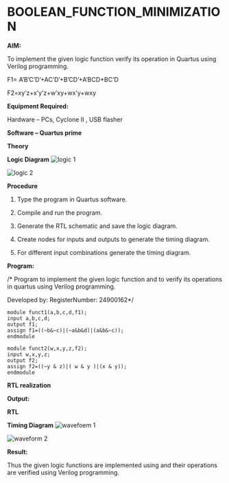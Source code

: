 # BOOLEAN_FUNCTION_MINIMIZATION

**AIM:**

To implement the given logic function verify its operation in Quartus using Verilog programming.

F1= A’B’C’D’+AC’D’+B’CD’+A’BCD+BC’D 

F2=xy’z+x’y’z+w’xy+wx’y+wxy

**Equipment Required:**

Hardware – PCs, Cyclone II , USB flasher

**Software – Quartus prime**

**Theory**

**Logic Diagram**
![logic 1](https://github.com/user-attachments/assets/c3f37211-0042-4b51-970f-183e660460a8)


![logic 2](https://github.com/user-attachments/assets/623cce64-3998-41ae-aeb2-459633dc4b23)

**Procedure**

1.	Type the program in Quartus software.

2.	Compile and run the program.

3.	Generate the RTL schematic and save the logic diagram.

4.	Create nodes for inputs and outputs to generate the timing diagram.

5.	For different input combinations generate the timing diagram.


**Program:**

/* Program to implement the given logic function and to verify its operations in quartus using Verilog programming. 

Developed by: RegisterNumber: 24900162*/
```
module funct1(a,b,c,d,f1);
input a,b,c,d;
output f1;
assign f1=((~b&~c)|(~a&b&d)|(a&b&~c));
endmodule

module funct2(w,x,y,z,f2);
input w,x,y,z;
output f2;
assign f2=((~y & z)|( w & y )|(x & y));
endmodule
```

**RTL realization**

**Output:**

**RTL**


**Timing Diagram**
![wavefoem 1](https://github.com/user-attachments/assets/acc21965-d195-4f2d-a540-0f675ecd6d48)

![waveform 2](https://github.com/user-attachments/assets/2f3bc9d2-b31d-4595-8545-46ae6162f38f)

**Result:**

Thus the given logic functions are implemented using and their operations are verified using Verilog programming.

